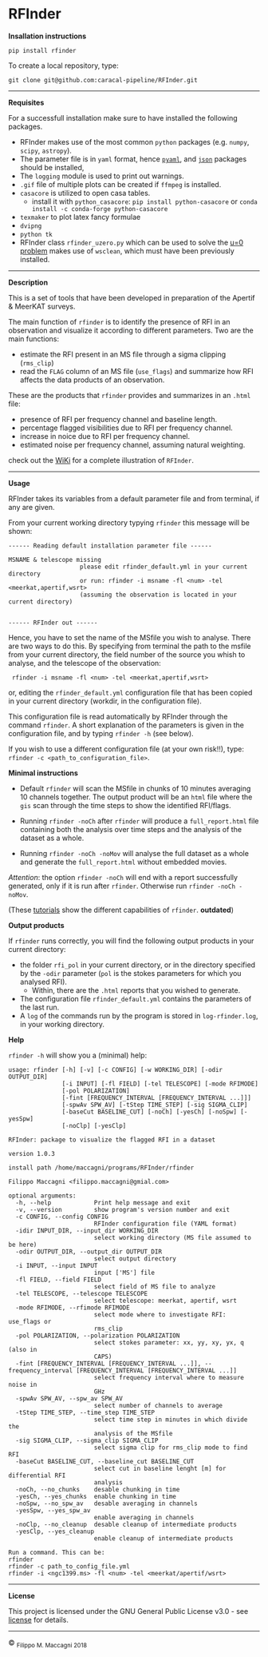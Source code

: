 # RFInder

**Insallation instructions**

```
pip install rfinder
```

To create a local repository, type:

```
git clone git@github.com:caracal-pipeline/RFInder.git
```

***

**Requisites**

For a successfull installation make sure to have installed the following packages.

- RFInder makes use of the most common `python` packages (e.g. `numpy`, `scipy`, `astropy`). 
- The parameter file is in `yaml` format, hence [`pyaml`](https://anaconda.org/anaconda/pyyaml), and [`json`](https://anaconda.org/conda-forge/json-c) packages should be installed,
- The `logging` module is used to print out warnings.
- `.gif` file of multiple plots can be created if `ffmpeg` is installed.
- `casacore` is utilized to open casa tables.
    - install it with `python_casacore`: `pip install python-casacore` or `conda install -c conda-forge python-casacore` 
- `texmaker` to plot latex fancy formulae
- `dvipng`
- `python tk`
- RFInder class `rfinder_uzero.py` which can be used to solve the [u=0 problem](https://archive-gw-1.kat.ac.za/public/repository/10.48479/bhpj-nz95/index.html) makes use of `wsclean`, which must have been previously installed.


***
**Description**

This is a set of tools that have been developed in preparation of the Apertif & MeerKAT surveys.

The main function of `rfinder` is to identify the presence of RFI in an observation and visualize it according to different parameters. Two are the main functions:

- estimate the RFI present in an MS file through a sigma clipping (`rms_clip`)
- read the `FLAG` column of an MS file (`use_flags`) and summarize how RFI affects the data products of an observation. 

These are the products that `rfinder` provides and summarizes in an `.html` file:

- presence of RFI per frequency channel and baseline length.
- percentage flagged visibilities due to RFI per frequency channel. 
- increase in noice due to RFI per frequency channel.
- estimated noise per frequency channel, assuming natural weighting. 

check out the [WiKi](https://github.com/Fil8/RFInder/wiki) for a complete illustration of `RFInder`.

***
**Usage**

RFInder takes its variables from a default parameter file and from terminal, if any are given. 

From your current working directory typying `rfinder` this message will be shown: 

```
------ Reading default installation parameter file ------

MSNAME & telescope missing
              		please edit rfinder_default.yml in your current directory
              		or run: rfinder -i msname -fl <num> -tel <meerkat,apertif,wsrt>
              		(assuming the observation is located in your current directory)
                    

------ RFInder out ------
```

Hence, you have to set the name of the MSfile you wish to analyse. There are two ways to do this. By specifying from terminal the path to the msfile from your current directory, the field number of the source you whish to analyse, and the telescope of the observation:

```
 rfinder -i msname -fl <num> -tel <meerkat,apertif,wsrt>
```

or, editing the `rfinder_default.yml` configuration file that has been copied in your current directory (workdir, in the configuration file). 

This configuration file is read automatically by RFInder through the command `rfinder`. A short explanation of the parameters is given in the configuration file, and by typing `rfinder -h` (see below).

If you wish to use a different configuration file (at your own risk!!), type: `rfinder -c <path_to_configuration_file>`.

**Minimal instructions**

- Default `rfinder` will scan the MSfile in chunks of 10 minutes averaging 10 channels together. The output product will be an `html` file where the `gis` scan through the time steps to show the identified RFI/flags.

- Running `rfinder -noCh` after `rfinder` will produce a `full_report.html` file containing both the analysis over time steps and the analysis of the dataset as a whole.

- Running `rfinder -noCh -noMov` will analyse the full dataset as a whole and generate the `full_report.html` without embedded movies.

_Attention_: the option `rfinder -noCh` will end with a report successfully generated, only if it is run after `rfinder`. Otherwise run `rfinder -noCh -noMov`.

(These [tutorials](https://github.com/Fil8/RFInder/tree/master/tutorials) show the different capabilities of `rfinder`. **outdated**)


**Output products**

If `rfinder` runs correctly, you will find the following output products in your current directory: 

- the folder `rfi_pol` in your current directory, or in the directory specified by the `-odir` parameter (`pol` is the stokes parameters for which you analysed RFI). 
	- Within, there are the `.html` reports that you wished to generate. 
- The configuration file `rfinder_default.yml` contains the parameters of the last run.
- A `log` of the commands run by the program is stored in `log-rfinder.log`, in your working directory.

**Help**

`rfinder -h` will show you a (minimal) help:

```
usage: rfinder [-h] [-v] [-c CONFIG] [-w WORKING_DIR] [-odir OUTPUT_DIR]
               [-i INPUT] [-fl FIELD] [-tel TELESCOPE] [-mode RFIMODE]
               [-pol POLARIZATION]
               [-fint [FREQUENCY_INTERVAL [FREQUENCY_INTERVAL ...]]]
               [-spwAv SPW_AV] [-tStep TIME_STEP] [-sig SIGMA_CLIP]
               [-baseCut BASELINE_CUT] [-noCh] [-yesCh] [-noSpw] [-yesSpw]
               [-noClp] [-yesClp]

RFInder: package to visualize the flagged RFI in a dataset

version 1.0.3

install path /home/maccagni/programs/RFInder/rfinder

Filippo Maccagni <filippo.maccagni@gmial.com>

optional arguments:
  -h, --help            Print help message and exit
  -v, --version         show program's version number and exit
  -c CONFIG, --config CONFIG
                        RFInder configuration file (YAML format)
  -idir INPUT_DIR, --input_dir WORKING_DIR
                        select working directory (MS file assumed to be here)
  -odir OUTPUT_DIR, --output_dir OUTPUT_DIR
                        select output directory
  -i INPUT, --input INPUT
                        input ['MS'] file
  -fl FIELD, --field FIELD
                        select field of MS file to analyze
  -tel TELESCOPE, --telescope TELESCOPE
                        select telescope: meerkat, apertif, wsrt
  -mode RFIMODE, --rfimode RFIMODE
                        select mode where to investigate RFI: use_flags or
                        rms_clip
  -pol POLARIZATION, --polarization POLARIZATION
                        select stokes parameter: xx, yy, xy, yx, q (also in
                        CAPS)
  -fint [FREQUENCY_INTERVAL [FREQUENCY_INTERVAL ...]], --frequency_interval [FREQUENCY_INTERVAL [FREQUENCY_INTERVAL ...]]
                        select frequency interval where to measure noise in
                        GHz
  -spwAv SPW_AV, --spw_av SPW_AV
                        select number of channels to average
  -tStep TIME_STEP, --time_step TIME_STEP
                        select time step in minutes in which divide the
                        analysis of the MSfile
  -sig SIGMA_CLIP, --sigma_clip SIGMA_CLIP
                        select sigma clip for rms_clip mode to find RFI
  -baseCut BASELINE_CUT, --baseline_cut BASELINE_CUT
                        select cut in baseline lenght [m] for differential RFI
                        analysis
  -noCh, --no_chunks    desable chunking in time
  -yesCh, --yes_chunks  enable chunking in time
  -noSpw, --no_spw_av   desable averaging in channels
  -yesSpw, --yes_spw_av
                        enable averaging in channels
  -noClp, --no_cleanup  desable cleanup of intermediate products
  -yesClp, --yes_cleanup
                        enable cleanup of intermediate products

Run a command. This can be: 
rfinder 
rfinder -c path_to_config_file.yml
rfinder -i <ngc1399.ms> -fl <num> -tel <meerkat/apertif/wsrt>
```

***

**License**

This project is licensed under the GNU General Public License v3.0 - see [license](https://github.com/Fil8/RFInder/blob/master/LICENSE.md) for details.


 ***
 <p>&copy <sub> Filippo M. Maccagni 2018 </sub></p>
